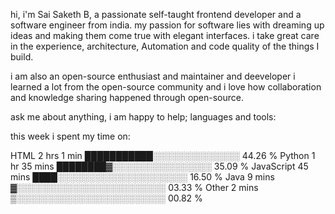 hi, i'm Sai Saketh B, a passionate self-taught frontend developer and a software engineer from india. my passion for software lies with dreaming up ideas and making them come true with elegant interfaces. i take great care in the experience, architecture, Automation  and code quality of the things I build.

i am also an open-source enthusiast and maintainer and deeveloper i learned a lot from the open-source community and i love how collaboration and knowledge sharing happened through open-source.

ask me about anything, i am happy to help;
languages and tools:

 this week i spent my time on:

HTML         2 hrs 1 min     ███████████░░░░░░░░░░░░░░   44.26 %
Python       1 hr 35 mins    ████████▓░░░░░░░░░░░░░░░░   35.09 %
JavaScript   45 mins         ████░░░░░░░░░░░░░░░░░░░░░   16.50 %
Java         9 mins          ▓░░░░░░░░░░░░░░░░░░░░░░░░   03.33 %
Other        2 mins          ▒░░░░░░░░░░░░░░░░░░░░░░░░   00.82 %

